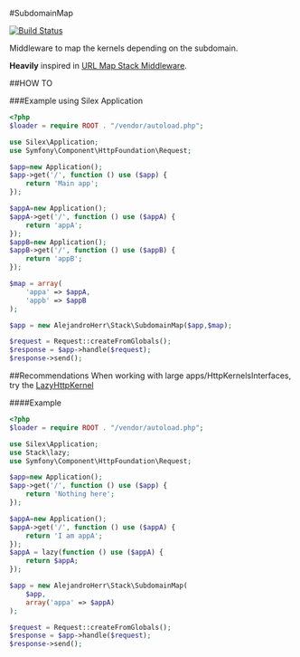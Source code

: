 #SubdomainMap

[![Build Status](https://travis-ci.org/AlejandroHerr/stack-subdomainMap.svg?branch=develop)](https://travis-ci.org/AlejandroHerr/stack-subdomainMap)

Middleware to map the kernels depending on the subdomain.

**Heavily** inspired in [URL Map Stack Middleware](https://github.com/stackphp/url-map).

##HOW TO

###Example using Silex Application
```php
<?php
$loader = require ROOT . "/vendor/autoload.php";

use Silex\Application;
use Symfony\Component\HttpFoundation\Request;

$app=new Application();
$app->get('/', function () use ($app) {
    return 'Main app';
});

$appA=new Application();
$appA->get('/', function () use ($appA) {
    return 'appA';
});
$appB=new Application();
$appB->get('/', function () use ($appB) {
    return 'appB';
});

$map = array(
    'appa' => $appA,
    'appb' => $appB
);

$app = new AlejandroHerr\Stack\SubdomainMap($app,$map);

$request = Request::createFromGlobals();
$response = $app->handle($request);
$response->send();
```

##Recommendations
When working with large apps/HttpKernelsInterfaces, try the [LazyHttpKernel](https://github.com/stackphp/LazyHttpKernel)

####Example
```php
<?php
$loader = require ROOT . "/vendor/autoload.php";

use Silex\Application;
use Stack\lazy;
use Symfony\Component\HttpFoundation\Request;

$app=new Application();
$app->get('/', function () use ($app) {
    return 'Nothing here';
});

$appA=new Application();
$appA->get('/', function () use ($appA) {
    return 'I am appA';
});
$appA = lazy(function () use ($appA) {
    return $appA;
});

$app = new AlejandroHerr\Stack\SubdomainMap(
    $app,
    array('appa' => $appA)
);

$request = Request::createFromGlobals();
$response = $app->handle($request);
$response->send();
```
